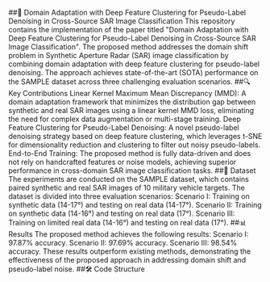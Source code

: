 ##🚀 Domain Adaptation with Deep Feature Clustering for Pseudo-Label Denoising in Cross-Source SAR Image Classification
This repository contains the implementation of the paper titled "Domain Adaptation with Deep Feature Clustering for Pseudo-Label Denoising in Cross-Source SAR Image Classification". The proposed method addresses the domain shift problem in Synthetic Aperture Radar (SAR) image classification by combining domain adaptation with deep feature clustering for pseudo-label denoising. The approach achieves state-of-the-art (SOTA) performance on the SAMPLE dataset across three challenging evaluation scenarios.
##🔍 Key Contributions
Linear Kernel Maximum Mean Discrepancy (MMD): A domain adaptation framework that minimizes the distribution gap between synthetic and real SAR images using a linear kernel MMD loss, eliminating the need for complex data augmentation or multi-stage training.
Deep Feature Clustering for Pseudo-Label Denoising: A novel pseudo-label denoising strategy based on deep feature clustering, which leverages t-SNE for dimensionality reduction and clustering to filter out noisy pseudo-labels.
End-to-End Training: The proposed method is fully data-driven and does not rely on handcrafted features or noise models, achieving superior performance in cross-domain SAR image classification tasks.
##📂 Dataset
The experiments are conducted on the SAMPLE dataset, which contains paired synthetic and real SAR images of 10 military vehicle targets. The dataset is divided into three evaluation scenarios:
Scenario I: Training on synthetic data (14-17°) and testing on real data (14-17°).
Scenario II: Training on synthetic data (14-16°) and testing on real data (17°).
Scenario III: Training on limited real data (14-16°) and testing on real data (17°).
##📊 Results
The proposed method achieves the following results:
Scenario I: 97.87% accuracy.
Scenario II: 97.69% accuracy.
Scenario III: 98.54% accuracy.
These results outperform existing methods, demonstrating the effectiveness of the proposed approach in addressing domain shift and pseudo-label noise.
##🛠️ Code Structure
